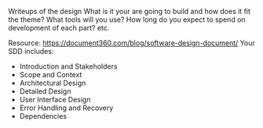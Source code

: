 Writeups of the design
What is it your are going to build and how does it fit the theme?
What tools will you use?
How long do you expect to spend on development of each part?
etc.

Resource: https://document360.com/blog/software-design-document/
Your SDD includes:

- Introduction and Stakeholders
- Scope and Context
- Architectural Design
- Detailed Design
- User Interface Design
- Error Handling and Recovery
- Dependencies